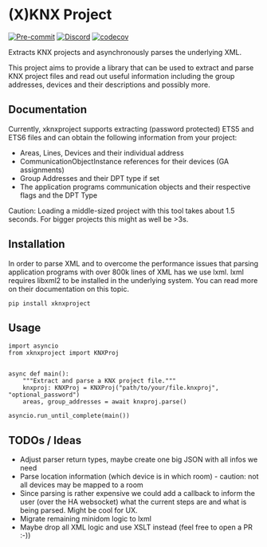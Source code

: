 # (X)KNX Project

[![Pre-commit](https://img.shields.io/badge/pre--commit-enabled-brightgreen?logo=pre-commit&logoColor=f8b424)](https://github.com/pre-commit/pre-commit)
[![Discord](https://img.shields.io/discord/338619021215924227?color=7289da&label=Discord&logo=discord&logoColor=7289da)](https://discord.gg/bkZe9m4zvw)
[![codecov](https://codecov.io/gh/XKNX/xknxproject/branch/main/graph/badge.svg?token=LgPvZpKK3k)](https://codecov.io/gh/XKNX/xknxproject)

Extracts KNX projects and asynchronously parses the underlying XML.

This project aims to provide a library that can be used to extract and parse KNX project files and read out useful information including
the group addresses, devices and their descriptions and possibly more.

## Documentation

Currently, xknxproject supports extracting (password protected) ETS5 and ETS6 files and can obtain the following information from your project:

* Areas, Lines, Devices and their individual address
* CommunicationObjectInstance references for their devices (GA assignments)
* Group Addresses and their DPT type if set
* The application programs communication objects and their respective flags and the DPT Type

Caution: Loading a middle-sized project with this tool takes about 1.5 seconds. For bigger projects this might as well be >3s.

## Installation

In order to parse XML and to overcome the performance issues that parsing application programs with over 800k lines of XML has we use lxml.
lxml requires libxml2 to be installed in the underlying system. You can read more on their documentation on this topic.

    pip install xknxproject

## Usage

    import asyncio
    from xknxproject import KNXProj


    async def main():
        """Extract and parse a KNX project file."""
        knxproj: KNXProj = KNXProj("path/to/your/file.knxproj", "optional_password")
        areas, group_addresses = await knxproj.parse()

    asyncio.run_until_complete(main())


## TODOs / Ideas

- Adjust parser return types, maybe create one big JSON with all infos we need
- Parse location information (which device is in which room) - caution: not all devices may be mapped to a room
- Since parsing is rather expensive we could add a callback to inform the user (over the HA websocket) what the current steps are and what is being parsed. Might be cool for UX.
- Migrate remaining minidom logic to lxml
- Maybe drop all XML logic and use XSLT instead (feel free to open a PR :-))

